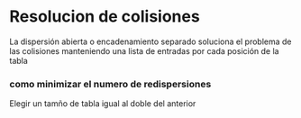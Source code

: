 
# Resolucion de colisiones
La dispersión abierta o encadenamiento separado soluciona el problema de las colisiones manteniendo una lista de entradas por cada posición de la tabla


### como minimizar el numero de redispersiones 
Elegir un tamño  de tabla igual al doble del anterior


